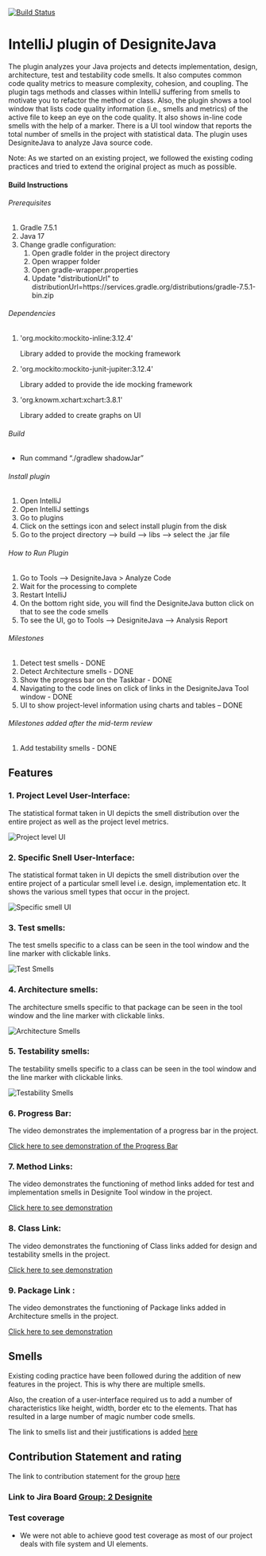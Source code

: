 [![Build Status](https://travis-ci.com/tushartushar/dj_Intellij.svg?token=qqYCSPgxVmWCxpyzFpz5&branch=master)](https://travis-ci.com/tushartushar/dj_Intellij)

# IntelliJ plugin of DesigniteJava
The plugin analyzes your Java projects and detects implementation, design, architecture, test and testability code smells. 
It also computes common code quality metrics to measure complexity, cohesion, and coupling.
The plugin tags methods and classes within IntelliJ suffering from smells to motivate you to refactor the method or class. 
Also, the plugin shows a tool window that lists code quality information (i.e., smells and metrics) of the active file to keep an eye on the code quality.
It also shows in-line code smells with the help of a marker. There is a UI tool window that reports the total number of smells in 
the project with statistical data. 
The plugin uses DesigniteJava to analyze Java source code.

Note: As we started on an existing project, we followed the existing coding practices and tried to extend the original project as much as possible.

#### Build Instructions 
###### Prerequisites
1. Gradle 7.5.1
2. Java 17
3. Change gradle configuration:
   1. Open gradle folder in the project directory
   2. Open wrapper folder
   3. Open gradle-wrapper.properties 
   4. Update "distributionUrl" to distributionUrl=https\://services.gradle.org/distributions/gradle-7.5.1-bin.zip

###### Dependencies
1. 'org.mockito:mockito-inline:3.12.4' 
    
    Library added to provide the mocking framework
2. 'org.mockito:mockito-junit-jupiter:3.12.4' 
    
    Library added to provide the ide mocking framework
3. 'org.knowm.xchart:xchart:3.8.1' 
    
    Library added to create graphs on UI

###### Build 
- Run command “./gradlew shadowJar”

###### Install plugin
1.	Open IntelliJ
2.	Open IntelliJ settings
3.	Go to plugins
4.	Click on the settings icon and select install plugin from the disk
5.	Go to the project directory --> build --> libs --> select the .jar file

###### How to Run Plugin
1.	Go to Tools --> DesigniteJava > Analyze Code
2.	Wait for the processing to complete
3.	Restart IntelliJ
4.	On the bottom right side, you will find the DesigniteJava button click on that to see the code smells
5.	To see the UI, go to Tools --> DesigniteJava --> Analysis Report

###### Milestones
1.	Detect test smells - DONE
2.	Detect Architecture smells - DONE
3.	Show the progress bar on the Taskbar - DONE
4.	Navigating to the code lines on click of links in the DesigniteJava Tool window - DONE
5.	UI to show project-level information using charts and tables – DONE
      
###### Milestones added after the mid-term review
1.	Add testability smells - DONE


## Features

### 1. Project Level User-Interface:
The statistical format taken in UI depicts the smell distribution over the entire project
as well as the project level metrics.

![Project level UI](src/main/resources/Images/projectLevelSmells.png "Project Level UI")

### 2. Specific Snell User-Interface:
The statistical format taken in UI depicts the smell distribution over the entire project of a 
particular smell level i.e. design, implementation etc. It shows the various smell types that
occur in the project. 

![Specific smell UI](src/main/resources/Images/ImplementationSmellsUI.png "Specific smell UI")

### 3. Test smells: 
The test smells specific to a class can be seen in the tool window and the line marker with clickable links.

![Test Smells](src/main/resources/Images/TestSmells.png "Test Smells")

### 4. Architecture smells:
The architecture smells specific to that package can be seen in the tool window and the line marker with clickable links.

![Architecture Smells](src/main/resources/Images/ArchitectureSmells.png "Architecture Smells")

### 5. Testability smells:
The testability smells specific to a class can be seen in the tool window and the line marker with clickable links.

![Testability Smells](src/main/resources/Images/TestabilitySmells.png "Testability Smells")

### 6. Progress Bar:
The video demonstrates the implementation of a progress bar in the project. 

[Click here to see demonstration of the Progress Bar](https://youtu.be/XpiTzPRpIfA)

### 7. Method Links:
The video demonstrates the functioning of method links added for test and implementation smells in Designite Tool window in the project.

[Click here to see demonstration](https://youtu.be/MQ3TxMR_MQ0)

### 8. Class Link:
The video demonstrates the functioning of Class links added for design and testability smells in the project.

[Click here to see demonstration](https://youtu.be/_Lbp1ES6VFE)

### 9. Package Link :
The video demonstrates the functioning of Package links added in Architecture smells in the project.

[Click here to see demonstration](https://youtu.be/xtCmkN4FShg)

## Smells
Existing coding practice have been followed during the addition of new features in the project.
This is why there are multiple smells.

Also, the creation of a user-interface required us to add a number of characteristics like 
height, width, border etc to the elements. That has resulted in a large number of magic number code 
smells. 

The link to smells list and their justifications is added 
[here](src/main/resources/Reports/CodeSmellSummary.xlsx)
      
## Contribution Statement and rating
The link to contribution statement for the group [here](src/main/resources/Reports/group2.docx)

### Link to Jira Board [Group: 2 Designite](https://group25308.atlassian.net/jira/software/projects/IIP/boards/1)


### Test coverage
- We were not able to achieve good test coverage as most of our project deals with file system and UI elements.
